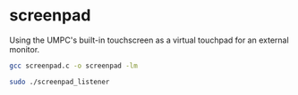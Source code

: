 # screenpad
Using the UMPC's built-in touchscreen as a virtual touchpad for an external monitor.


```sh
gcc screenpad.c -o screenpad -lm

sudo ./screenpad_listener
```